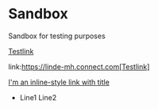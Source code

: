 # Sandbox
Sandbox for testing purposes

[Testlink](https://linde-mh.connect.com)

link:https://linde-mh.connect.com[Testlink]

[I'm an inline-style link with title](https://www.google.com "Google's Homepage")

- Line1
   Line2
